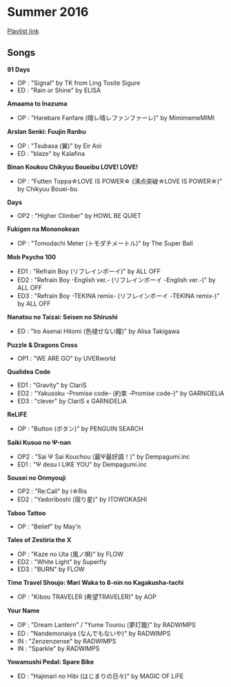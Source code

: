# Summer 2016

[Playlist link](https://open.spotify.com/user/fz230568w0ccmom2dg3zvxq1h/playlist/377p4Nxg25TJUxuI1nvjsB)

## Songs

**91 Days**
* OP : "Signal" by TK from Ling Tosite Sigure
* ED : "Rain or Shine" by ELISA

**Amaama to Inazuma**
* OP : "Harebare Fanfare (晴レ晴レファンファーレ)" by MimimemeMIMI

**Arslan Senki: Fuujin Ranbu**
* OP : "Tsubasa (翼)" by Eir Aoi
* ED : "blaze" by Kalafina

**Binan Koukou Chikyuu Boueibu LOVE! LOVE!**
* OP : "Futten Toppa☆LOVE IS POWER☆ (沸点突破☆LOVE IS POWER☆)" by Chikyuu Bouei-bu

**Days**
* OP2 : "Higher Climber" by HOWL BE QUIET

**Fukigen na Mononokean**
* OP : "Tomodachi Meter (トモダチメートル)" by The Super Ball

**Mob Psycho 100**
* ED1 : "Refrain Boy (リフレインボーイ)" by ALL OFF
* ED2 : "Refrain Boy -English ver.- (リフレインボーイ -English ver.-)" by ALL OFF
* ED3 : "Refrain Boy -TEKINA remix- (リフレインボーイ -TEKINA remix-)" by ALL OFF

**Nanatsu no Taizai: Seisen no Shirushi**
* ED : "Iro Asenai Hitomi (色褪せない瞳)" by Alisa Takigawa

**Puzzle & Dragons Cross**
* OP1 : "WE ARE GO" by UVERworld

**Qualidea Code**
* ED1 : "Gravity" by ClariS
* ED2 : "Yakusoku -Promise code- (約束 -Promise code-)" by GARNiDELiA 
* ED3 : "clever" by ClariS x GARNiDELiA

**ReLIFE**
* OP : "Button (ボタン)" by PENGUIN SEARCH

**Saiki Kusuo no Ψ-nan**
* OP2 : "Sai Ψ Sai Kouchou (最Ψ最好調！)" by Dempagumi.inc
* ED1 : "Ψ desu I LIKE YOU" by Dempagumi.inc

**Sousei no Onmyouji**
* OP2 : "Re:Call" by i☆Ris
* ED2 : "Yadoriboshi (宿り星)" by ITOWOKASHI

**Taboo Tattoo**
* OP : "Belief" by May'n

**Tales of Zestiria the X**
* OP : "Kaze no Uta (風ノ唄)" by FLOW
* ED2 : "White Light" by Superfly
* ED3 : "BURN" by FLOW

**Time Travel Shoujo: Mari Waka to 8-nin no Kagakusha-tachi**
* OP : "Kibou TRAVELER (希望TRAVELER)" by AOP

**Your Name**
* OP : "Dream Lantern" / "Yume Tourou (夢灯籠)" by RADWIMPS
* ED : "Nandemonaiya (なんでもないや)" by RADWIMPS
* IN : "Zenzenzense" by RADWIMPS
* IN : "Sparkle" by RADWIMPS

**Yowamushi Pedal: Spare Bike**
* ED : "Hajimari no Hibi (はじまりの日々)" by MAGIC OF LiFE